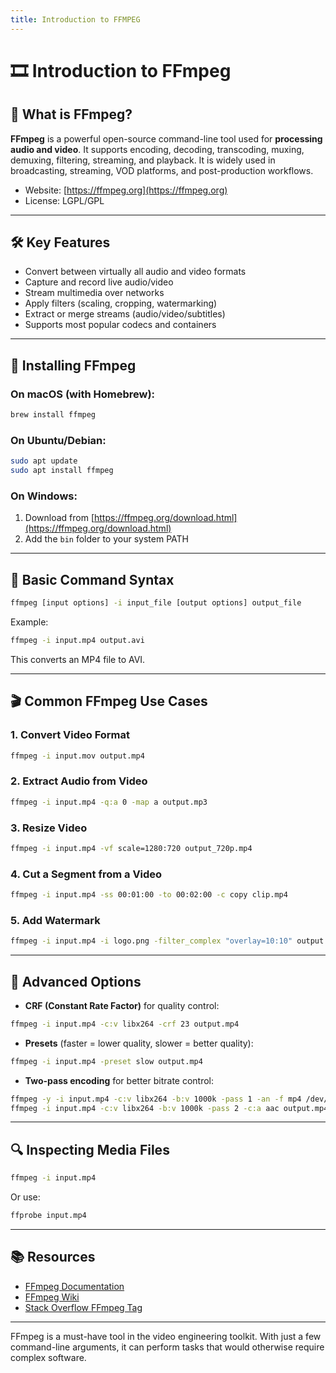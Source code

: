 ```yaml
---
title: Introduction to FFMPEG
---
```


# 🎞️ Introduction to FFmpeg

## 📌 What is FFmpeg?

**FFmpeg** is a powerful open-source command-line tool used for **processing audio and video**. It supports encoding, decoding, transcoding, muxing, demuxing, filtering, streaming, and playback. It is widely used in broadcasting, streaming, VOD platforms, and post-production workflows.

- Website: [https://ffmpeg.org](https://ffmpeg.org)
- License: LGPL/GPL

---

## 🛠️ Key Features

- Convert between virtually all audio and video formats
- Capture and record live audio/video
- Stream multimedia over networks
- Apply filters (scaling, cropping, watermarking)
- Extract or merge streams (audio/video/subtitles)
- Supports most popular codecs and containers

---

## 🚀 Installing FFmpeg

### On macOS (with Homebrew):

```bash
brew install ffmpeg
```

### On Ubuntu/Debian:

```bash
sudo apt update
sudo apt install ffmpeg
```

### On Windows:

1. Download from [https://ffmpeg.org/download.html](https://ffmpeg.org/download.html)
2. Add the `bin` folder to your system PATH

---

## 🧪 Basic Command Syntax

```bash
ffmpeg [input options] -i input_file [output options] output_file
```

Example:

```bash
ffmpeg -i input.mp4 output.avi
```

This converts an MP4 file to AVI.

---

## 🎬 Common FFmpeg Use Cases

### 1. **Convert Video Format**

```bash
ffmpeg -i input.mov output.mp4
```

### 2. **Extract Audio from Video**

```bash
ffmpeg -i input.mp4 -q:a 0 -map a output.mp3
```

### 3. **Resize Video**

```bash
ffmpeg -i input.mp4 -vf scale=1280:720 output_720p.mp4
```

### 4. **Cut a Segment from a Video**

```bash
ffmpeg -i input.mp4 -ss 00:01:00 -to 00:02:00 -c copy clip.mp4
```

### 5. **Add Watermark**

```bash
ffmpeg -i input.mp4 -i logo.png -filter_complex "overlay=10:10" output.mp4
```

---

## 🧰 Advanced Options

- **CRF (Constant Rate Factor)** for quality control:

```bash
ffmpeg -i input.mp4 -c:v libx264 -crf 23 output.mp4
```

- **Presets** (faster = lower quality, slower = better quality):

```bash
ffmpeg -i input.mp4 -preset slow output.mp4
```

- **Two-pass encoding** for better bitrate control:

```bash
ffmpeg -y -i input.mp4 -c:v libx264 -b:v 1000k -pass 1 -an -f mp4 /dev/null
ffmpeg -i input.mp4 -c:v libx264 -b:v 1000k -pass 2 -c:a aac output.mp4
```

---

## 🔍 Inspecting Media Files

```bash
ffmpeg -i input.mp4
```

Or use:

```bash
ffprobe input.mp4
```

---

## 📚 Resources

- [FFmpeg Documentation](https://ffmpeg.org/documentation.html)
- [FFmpeg Wiki](https://trac.ffmpeg.org/)
- [Stack Overflow FFmpeg Tag](https://stackoverflow.com/questions/tagged/ffmpeg)

---

FFmpeg is a must-have tool in the video engineering toolkit. With just a few command-line arguments, it can perform tasks that would otherwise require complex software.

